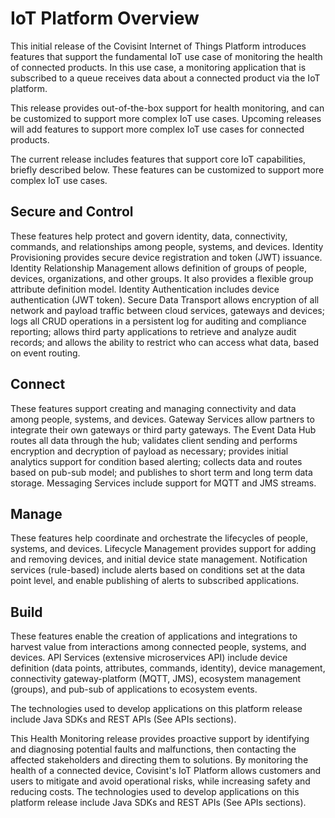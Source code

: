 # IoT Platform Overview

This initial release of the Covisint Internet of Things Platform introduces features that support the fundamental IoT use case of monitoring the health of connected products. In this use case, a monitoring application that is subscribed to a queue receives data about a connected product via the IoT platform.

This release provides out-of-the-box support for health monitoring, and can be customized to support more complex IoT use cases. Upcoming releases will add features to support more complex IoT use cases for connected products.

The current release includes features that support core IoT capabilities, briefly described below. These features can be customized to support more complex IoT use cases.

## Secure and Control
These features help protect and govern identity, data, connectivity, commands, and relationships among people, systems, and devices. Identity Provisioning provides secure device registration and token (JWT) issuance. Identity Relationship Management allows definition of groups of people, devices, organizations, and other groups. It also provides a flexible group attribute definition model. Identity Authentication includes device authentication (JWT token). Secure Data Transport allows encryption of all network and payload traffic between cloud services, gateways and devices; logs all CRUD operations in a persistent log for auditing and compliance reporting; allows third party applications to retrieve and analyze audit records; and allows the ability to restrict who can access what data, based on event routing.

## Connect
These features support creating and managing connectivity and data among people, systems, and devices. Gateway Services allow partners to integrate their own gateways or third party gateways. The Event Data Hub routes all data through the hub; validates client sending and performs encryption and decryption of payload as necessary; provides initial analytics support for condition based alerting; collects data and routes based on pub-sub model; and publishes to short term and long term data storage. Messaging Services include support for MQTT and JMS streams.

## Manage
These features help coordinate and orchestrate the lifecycles of people, systems, and devices. Lifecycle Management provides support for adding and removing devices, and initial device state management. Notification services (rule-based) include alerts based on conditions set at the data point level, and enable publishing of alerts to subscribed applications.

## Build
These features enable the creation of applications and integrations to harvest value from interactions among connected people, systems, and devices. API Services (extensive microservices API) include device definition (data points, attributes, commands, identity), device management, connectivity gateway-platform (MQTT, JMS), ecosystem management (groups), and pub-sub of applications to ecosystem events.

The technologies used to develop applications on this platform release include Java SDKs and REST APIs (See APIs sections).

This Health Monitoring release provides proactive support by identifying and diagnosing potential faults and malfunctions, then contacting the affected stakeholders and directing them to solutions. By monitoring the health of a connected device, Covisint's IoT Platform allows customers and users to mitigate and avoid operational risks, while increasing safety and reducing costs.
The technologies used to develop applications on this platform release include Java SDKs and REST APIs (See APIs sections).


